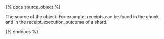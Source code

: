 {% docs source_object %}

The source of the object. For example, receipts can be found in the chunk and in the receipt_execution_outcome of a shard.

{% enddocs %}